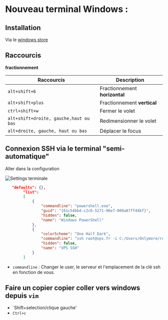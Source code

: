 # Nouveau terminal Windows :

## Installation 

Via le [windows store](https://www.microsoft.com/fr-fr/p/windows-terminal/9n0dx20hk701#activetab=pivot:overviewtab)

## Raccourcis 

**fractionnement**

| Raccourcis                             | Description                   |
| -------------------------------------- | ----------------------------- |
| `alt+shift+6`                          | Fractionnement **horizontal** |
| `alt+shift+plus`                       | Fractionnement **vertical**   |
| `ctrl+shift+w`                         | Fermer le volet               |
| `alt+shift+droite, gauche,haut ou bas` | Redimensionner le volet       |
| `alt+droite, gauche, haut ou bas`      | Déplacer le focus             |


## Connexion SSH via le terminal "semi-automatique"

Aller dans la configuration 

![Settings terminale](images/terminalSettingsJson.jpg)



```json title="settings.json" hl_lines="10-15"
   "defaults": {},
        "list": 
        [
            {
                "commandline": "powershell.exe",
                "guid": "{61c54bbd-c2c6-5271-96e7-009a87ff44bf}",
                "hidden": false,
                "name": "Windows PowerShell"
            },
            {
                "colorScheme": "One Half Dark",
                "commandline": "ssh root@vps.fr -i C:/Users/Onlymore/repo/ssh/keyalex",
                "hidden": false,
                "name": "VPS SSH"
            }
        ] 
```

- `commandline` : Changer le user, le serveur et l'emplacement de la clé ssh en fonction de vous.

## Faire un copier copier coller vers windows depuis `vim`

- `Shift+selection/clique gauche'
- `Ctrl+c`





